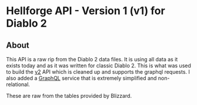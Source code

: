 # Hellforge API - Version 1 (v1) for Diablo 2

## About

This API is a raw rip from the Diablo 2 data files. It is using all data as it exists today and as it was written for classic Diablo 2. This is what was used to build the [v2](/v2) API which is cleaned up and supports the graphql requests. I also added a [GraphQL](/api/v1/graphql) service that is extremely simplified and non-relational.
    
These are raw from the tables provided by Blizzard.
